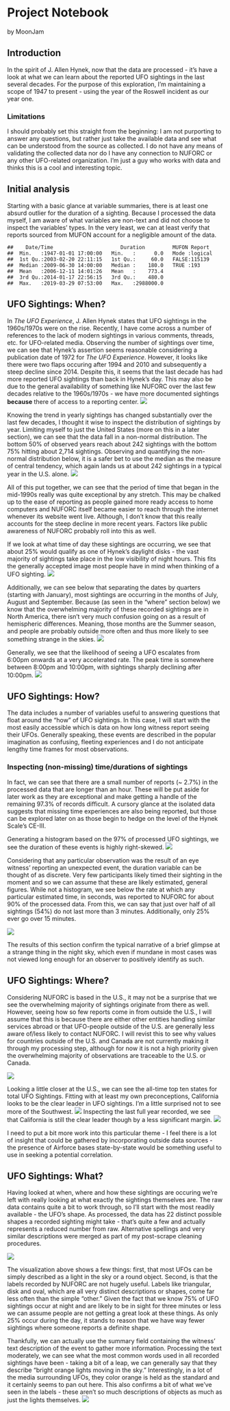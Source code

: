 Project Notebook
================
by MoonJam

## Introduction

In the spirit of J. Allen Hynek, now that the data are processed - it’s
have a look at what we can learn about the reported UFO sightings in the
last several decades. For the purpose of this exploration, I’m
maintaining a scope of 1947 to present - using the year of the Roswell
incident as our year one.

### Limitations

I should probably set this straight from the beginning: I am not
purporting to answer any questions, but rather just take the available
data and see what can be understood from the source as collected. I do
not have any means of validating the collected data nor do I have any
connection to NUFORC or any other UFO-related organization. I’m just a
guy who works with data and thinks this is a cool and interesting topic.

## Initial analysis

Starting with a basic glance at variable summaries, there is at least
one absurd outlier for the duration of a sighting. Because I processed
the data myself, I am aware of what variables are non-text and did not
choose to inspect the variables’ types. In the very least, we can at
least verify that reports sourced from MUFON account for a negligible
amount of the
    data.

    ##    Date/Time                      Duration         MUFON Report   
    ##  Min.   :1947-01-01 17:00:00   Min.   :      0.0   Mode :logical  
    ##  1st Qu.:2003-02-20 22:11:15   1st Qu.:     60.0   FALSE:115139   
    ##  Median :2009-06-30 14:00:00   Median :    180.0   TRUE :193      
    ##  Mean   :2006-12-11 14:01:26   Mean   :    773.4                  
    ##  3rd Qu.:2014-01-17 22:56:15   3rd Qu.:    480.0                  
    ##  Max.   :2019-03-29 07:53:00   Max.   :2988000.0

## UFO Sightings: When?

In *The UFO Experience*, J. Allen Hynek states that UFO sightings in the
1960s/1970s were on the rise. Recently, I have come across a number of
references to the lack of modern sightings in various comments, threads,
etc. for UFO-related media. Observing the number of sightings over time,
we can see that Hynek’s assertion seems reasonable considering a
publication date of 1972 for *The UFO Experience*. However, it looks
like there were two flaps occuring after 1994 and 2010 and subsequently
a steep decline since 2014. Despite this, it seems that the last decade
has had more reported UFO sightings than back in Hynek’s day. This may
also be due to the general availability of something like NUFORC over
the last few decades relative to the 1960s/1970s - we have more
documented sightings **because** there of access to a reporting center.
![](nuforc_eda_files/figure-gfm/unnamed-chunk-4-1.png)<!-- -->

Knowing the trend in yearly sightings has changed substantially over the
last few decades, I thought it wise to inspect the distribution of
sightings by year. Limiting myself to just the United States (more on
this in a later section), we can see that the data fall in a non-normal
distribution. The bottom 50% of observed years reach about 242 sightings
with the bottom 75% hitting about 2,714 sightings. Observing and
quantifying the non-normal distribution below, it is a safer bet to use
the median as the measure of central tendency, which again lands us at
about 242 sightings in a typical year in the U.S. alone.
![](nuforc_eda_files/figure-gfm/unnamed-chunk-5-1.png)<!-- -->

All of this put together, we can see that the period of time that began
in the mid-1990s really was quite exceptional by any stretch. This may
be chalked up to the ease of reporting as people gained more ready
access to home computers and NUFORC itself became easier to reach
through the internet whenever its website went live. Although, I don’t
know that this really accounts for the steep decline in more recent
years. Factors like public awareness of NUFORC probably roll into this
as well.

If we look at what time of day these sightings are occurring, we see
that about 25% would qualify as one of Hynek’s daylight disks - the vast
majority of sightings take place in the low visibility of night hours.
This fits the generally accepted image most people have in mind when
thinking of a UFO sighting.
![](nuforc_eda_files/figure-gfm/unnamed-chunk-6-1.png)<!-- -->

Additionally, we can see below that separating the dates by quarters
(starting with January), most sightings are occurring in the months of
July, August and September. Because (as seen in the “where” section
below) we know that the overwhelming majority of these recorded
sightings are in North America, there isn’t very much confusion going on
as a result of hemispheric differences. Meaning, those months are the
Summer season, and people are probably outside more often and thus more
likely to see something strange in the skies.
![](nuforc_eda_files/figure-gfm/unnamed-chunk-7-1.png)<!-- -->

Generally, we see that the likelihood of seeing a UFO escalates from
6:00pm onwards at a very accelerated rate. The peak time is somewhere
between 8:00pm and 10:00pm, with sightings sharply declining after
10:00pm. ![](nuforc_eda_files/figure-gfm/unnamed-chunk-8-1.png)<!-- -->

## UFO Sightings: How?

The data includes a number of variables useful to answering questions
that float around the “how” of UFO sightings. In this case, I will start
with the most easily accessible which is data on how long witness report
seeing their UFOs. Generally speaking, these events are described in the
popular imagination as confusing, fleeting experiences and I do not
anticipate lengthy time frames for most observations.

### Inspecting (non-missing) time/durations of sightings

In fact, we can see that there are a small number of reports (~ 2.7%) in
the processed data that are longer than an hour. These will be put aside
for later work as they are exceptional and make getting a handle of the
remaining 97.3% of records difficult. A cursory glance at the isolated
data suggests that missing time experiences are also being reported, but
those can be explored later on as those begin to hedge on the level of
the Hynek Scale’s CE-III.

Generating a histogram based on the 97% of processed UFO sightings, we
see the duration of these events is highly right-skewed.
![](nuforc_eda_files/figure-gfm/unnamed-chunk-11-1.png)<!-- -->

Considering that any particular observation was the result of an eye
witness’ reporting an unexpected event, the duration variable can be
thought of as discrete. Very few participants likely timed their
sighting in the moment and so we can assume that these are likely
estimated, general figures. While not a histogram, we see below the rate
at which any particular estimated time, in seconds, was reported to
NUFORC for about 90% of the processed data. From this, we can say that
just over half of all sightings (54%) do not last more than 3 minutes.
Additionally, only 25% ever go over 15 minutes.

![](nuforc_eda_files/figure-gfm/unnamed-chunk-12-1.png)<!-- -->

The results of this section confirm the typical narrative of a brief
glimpse at a strange thing in the night sky, which even if mundane in
most cases was not viewed long enough for an observer to positively
identify as such.

## UFO Sightings: Where?

Considering NUFORC is based in the U.S., it may not be a surprise that
we see the overwhelming majority of sightings originate from there as
well. However, seeing how so few reports come in from outside the U.S.,
I will assume that this is because there are either other entities
handling similar services abroad or that UFO-people outside of the U.S.
are generally less aware of/less likely to contact NUFORC. I will revist
this to see why values for countries outside of the U.S. and Canada are
not currently making it through my processing step, although for now it
is not a high priority given the overwhelming majority of observations
are traceable to the U.S. or Canada.

![](nuforc_eda_files/figure-gfm/unnamed-chunk-13-1.png)<!-- -->

Looking a little closer at the U.S., we can see the all-time top ten
states for total UFO Sightings. Fitting with at least my own
preconceptions, California looks to be the clear leader in UFO
sightings. I’m a little surprised not to see more of the Southwest.
![](nuforc_eda_files/figure-gfm/unnamed-chunk-14-1.png)<!-- -->
Inspecting the last full year recorded, we see that California is still
the clear leader though by a less significant margin.
![](nuforc_eda_files/figure-gfm/unnamed-chunk-15-1.png)<!-- -->

I need to put a bit more work into this particular theme - I feel there
is a lot of insight that could be gathered by incorporating outside data
sources - the presence of Airforce bases state-by-state would be
something useful to use in seeking a potential correlation.

## UFO Sightings: What?

Having looked at when, where and how these sightings are occuring we’re
left with really looking at what exactly the sightings themselves are.
The raw data contains quite a bit to work through, so I’ll start with
the most readily available - the UFO’s shape. As processed, the data has
22 distinct possible shapes a recorded sighting might take - that’s
quite a few and actually represents a reduced number from raw.
Alternative spellings and very similar descriptions were merged as part
of my post-scrape cleaning procedures.

![](nuforc_eda_files/figure-gfm/unnamed-chunk-16-1.png)<!-- -->

The visualization above shows a few things: first, that most UFOs can be
simply described as a light in the sky or a round object. Second, is
that the labels recorded by NUFORC are not hugely useful. Labels like
triangular, disk and oval, which are all very distinct descriptions or
shapes, come far less often than the simple “other.” Given the fact that
we know 75% of UFO sightings occur at night and are likely to be in
sight for three minutes or less we can assume people are not getting a
great look at these things. As only 25% occur during the day, it stands
to reason that we have way fewer sightings where someone reports a
definite shape.

Thankfully, we can actually use the summary field containing the
witness’ text description of the event to gather more information.
Processing the text moderately, we can see what the most common words
used in all recorded sightings have been - taking a bit of a leap, we
can generally say that they describe “bright orange lights moving in the
sky.” Interestingly, in a lot of the media surrounding UFOs, they color
orange is held as the standard and it certainly seems to pan out here.
This also confirms a bit of what we’ve seen in the labels - these aren’t
so much descriptions of objects as much as just the lights themselves.
![](nuforc_eda_files/figure-gfm/unnamed-chunk-18-1.png)<!-- -->
